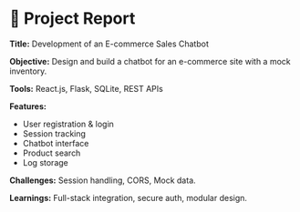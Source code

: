 # 📄 Project Report

**Title:** Development of an E-commerce Sales Chatbot

**Objective:** Design and build a chatbot for an e-commerce site with a mock inventory.

**Tools:** React.js, Flask, SQLite, REST APIs

**Features:**
- User registration & login
- Session tracking
- Chatbot interface
- Product search
- Log storage

**Challenges:** Session handling, CORS, Mock data.

**Learnings:** Full-stack integration, secure auth, modular design.
